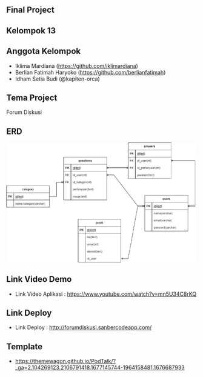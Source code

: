 ## Final Project

## Kelompok 13

## Anggota Kelompok

- Iklima Mardiana (https://github.com/iklimardiana)
- Berlian Fatimah Haryoko (https://github.com/berlianfatimah)
- Idham Setia Budi (@kapiten-orca)

## Tema Project

Forum Diskusi

## ERD

<p align="center"><img src="public/img/ERD.jpeg"></p>

## Link Video Demo

-   Link Video Aplikasi : https://www.youtube.com/watch?v=mn5U34C8rKQ

## Link Deploy
-   Link Deploy : http://forumdiskusi.sanbercodeapp.com/

## Template

-  https://themewagon.github.io/PodTalk/?_ga=2.104269123.2106791418.1677145744-1964158481.1676687933
